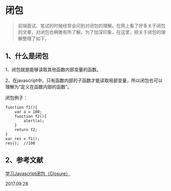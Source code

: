 # 闭包

>前端面试、笔试的时候经常会问到对闭包的理解。在网上看了好多关于闭包的文章，对闭包也稍微有所了解。为了加深印象，在这里，把关于闭包的理解整理了如下。

## 1、什么是闭包

1、闭包就是能够读取其他函数内部变量的函数。

2、在javascript中，只有函数内部的子函数才能读取局部变量，所以闭包也可以理解为“定义在函数内部的函数”。

闭包例子：
```
function f1(){
    var a = 100;
    function f2(){
        alert(a);
    }
    return f2;
}
var res = f1();
res();  //100
```

## 2、参考文献
[学习Javascript闭包（Closure）](http://www.ruanyifeng.com/blog/2009/08/learning_javascript_closures.html)

2017.09.28